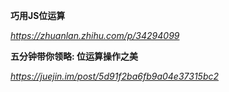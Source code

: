 **巧用JS位运算**

*https://zhuanlan.zhihu.com/p/34294099*



**五分钟带你领略: 位运算操作之美**

*https://juejin.im/post/5d91f2ba6fb9a04e37315bc2*

